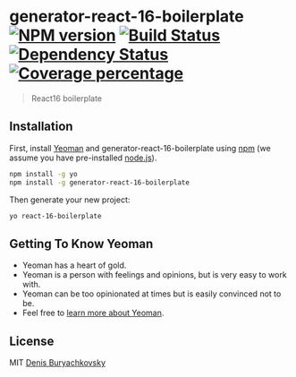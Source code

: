 # generator-react-16-boilerplate [![NPM version][npm-image]][npm-url] [![Build Status][travis-image]][travis-url] [![Dependency Status][daviddm-image]][daviddm-url] [![Coverage percentage][coveralls-image]][coveralls-url]
> React16 boilerplate

## Installation

First, install [Yeoman](http://yeoman.io) and generator-react-16-boilerplate using [npm](https://www.npmjs.com/) (we assume you have pre-installed [node.js](https://nodejs.org/)).

```bash
npm install -g yo
npm install -g generator-react-16-boilerplate
```

Then generate your new project:

```bash
yo react-16-boilerplate
```

## Getting To Know Yeoman

 * Yeoman has a heart of gold.
 * Yeoman is a person with feelings and opinions, but is very easy to work with.
 * Yeoman can be too opinionated at times but is easily convinced not to be.
 * Feel free to [learn more about Yeoman](http://yeoman.io/).

## License

MIT [Denis Buryachkovsky](https://github.com/fiWhy)


[npm-image]: https://badge.fury.io/js/generator-react-16-boilerplate.svg
[npm-url]: https://npmjs.org/package/generator-react-16-boilerplate
[travis-image]: https://travis-ci.org//generator-react-16-boilerplate.svg?branch=master
[travis-url]: https://travis-ci.org//generator-react-16-boilerplate
[daviddm-image]: https://david-dm.org//generator-react-16-boilerplate.svg?theme=shields.io
[daviddm-url]: https://david-dm.org//generator-react-16-boilerplate
[coveralls-image]: https://coveralls.io/repos//generator-react-16-boilerplate/badge.svg
[coveralls-url]: https://coveralls.io/r//generator-react-16-boilerplate
